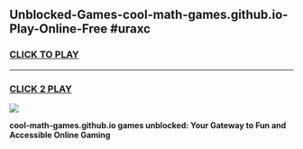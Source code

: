 
## Unblocked-Games-cool-math-games.github.io-Play-Online-Free #uraxc
<h3>
<a href="https://us.freeplayer.one?title=cool-math-games.github.io&ref=10M">CLICK TO PLAY</a></h3>
<hr>

<h3>
<a href="https://us.freeplayer.one?title=cool-math-games.github.io&ref=10M">CLICK 2 PLAY</a>
  
</h3>

<a href="https://us.freeplayer.one?title=cool-math-games.github.io&ref=10M"><img src="https://clearcache.store/games.png"></a>


**cool-math-games.github.io games unblocked: Your Gateway to Fun and Accessible Online Gaming**
